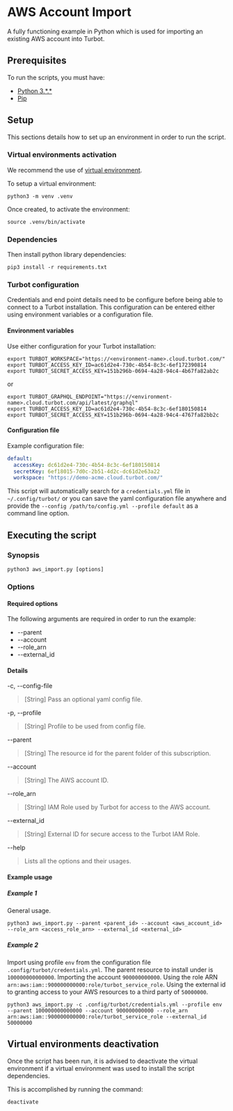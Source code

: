 # AWS Account Import

A fully functioning example in Python which is used for importing an existing AWS account into Turbot.

## Prerequisites

To run the scripts, you must have:

- [Python 3.\*.*](https://www.python.org/downloads/)
- [Pip](https://pip.pypa.io/en/stable/installing/)

## Setup

This sections details how to set up an environment in order to run the script.

### Virtual environments activation

We recommend the use of [virtual environment](https://docs.python.org/3/library/venv.html).

To setup a virtual environment:

```shell
python3 -m venv .venv
```

Once created, to activate the environment:

```shell
source .venv/bin/activate
```

### Dependencies

Then install python library dependencies:

```shell
pip3 install -r requirements.txt
```

### Turbot configuration

Credentials and end point details need to be configure before being able to connect to a Turbot installation.
This configuration can be entered either using environment variables or a configuration file.

#### Environment variables

Use either configuration for your Turbot installation:

```shell
export TURBOT_WORKSPACE="https://<environment-name>.cloud.turbot.com/"
export TURBOT_ACCESS_KEY_ID=ac61d2e4-730c-4b54-8c3c-6ef172390814
export TURBOT_SECRET_ACCESS_KEY=151b296b-0694-4a28-94c4-4b67fa82ab2c
```

or

```shell
export TURBOT_GRAPHQL_ENDPOINT="https://<environment-name>.cloud.turbot.com/api/latest/graphql"
export TURBOT_ACCESS_KEY_ID=ac61d2e4-730c-4b54-8c3c-6ef180150814
export TURBOT_SECRET_ACCESS_KEY=151b296b-0694-4a28-94c4-4767fa82bb2c
```

#### Configuration file

Example configuration file:

```yaml
default:
  accessKey: dc61d2e4-730c-4b54-8c3c-6ef180150814
  secretKey: 6ef18015-7d0c-2b51-4d2c-dc61d2e63a22
  workspace: "https://demo-acme.cloud.turbot.com/"
```

This script will automatically search for a `credentials.yml` file in `~/.config/turbot/` or you can save the yaml configuration file anywhere and provide the `--config /path/to/config.yml --profile default` as a command line option.

## Executing the script

### Synopsis

```shell
python3 aws_import.py [options]
```

### Options

#### Required options

The following arguments are required in order to run the example: 

- --parent
- --account
- --role_arn
- --external_id

#### Details

-c, --config-file

> [String] Pass an optional yaml config file.

-p, --profile

> [String] Profile to be used from config file.

--parent

> [String] The resource id for the parent folder of this subscription.

--account

> [String] The AWS account ID.

--role_arn

> [String] IAM Role used by Turbot for access to the AWS account.

--external_id

> [String] External ID for secure access to the Turbot IAM Role.

--help

> Lists all the options and their usages.

#### Example usage

##### Example 1

General usage.

```shell
python3 aws_import.py --parent <parent_id> --account <aws_account_id> --role_arn <access_role_arn> --external_id <external_id>
```

##### Example 2

Import using profile `env` from the configuration file `.config/turbot/credentials.yml`.
The parent resource to install under is `100000000000000`.
Importing the account `900000000000`.
Using the role ARN `arn:aws:iam::900000000000:role/turbot_service_role`.
Using the external id to granting access to your AWS resources to a third party of `50000000`.

```shell
python3 aws_import.py -c .config/turbot/credentials.yml --profile env --parent 100000000000000 --account 900000000000 --role_arn arn:aws:iam::900000000000:role/turbot_service_role --external_id 50000000
```

## Virtual environments deactivation

Once the script has been run, it is advised to deactivate the virtual environment if a virtual environment was used
to install the script dependencies.

This is accomplished by running the command:

```shell
deactivate
```